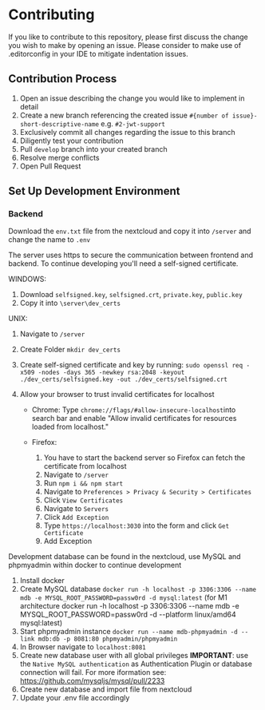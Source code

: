 # Contributing

If you like to contribute to this repository, please first discuss the change you wish to make by opening an issue.
Please consider to make use of .editorconfig in your IDE to mitigate indentation issues.

## Contribution Process
1. Open an issue describing the change you would like to implement in detail
2. Create a new branch referencing the created issue `#{number of issue}-short-descriptive-name` e.g. `#2-jwt-support`
3. Exclusively commit all changes regarding the issue to this branch
4. Diligently test your contribution
5. Pull `develop` branch into your created branch
6. Resolve merge conflicts
7. Open Pull Request


## Set Up Development Environment

### Backend

Download the `env.txt` file from the nextcloud and copy it into `/server` and change the name to `.env`

The server uses https to secure the communication between frontend and backend. 
To continue developing you'll need a self-signed certificate.

WINDOWS:
1. Download `selfsigned.key`, `selfsigned.crt`, `private.key`, `public.key`
2. Copy it into `\server\dev_certs`


UNIX:
1. Navigate to `/server`
2. Create Folder `mkdir dev_certs`
3. Create self-signed certificate and key by running:
 `sudo openssl req -x509 -nodes -days 365 -newkey rsa:2048 -keyout ./dev_certs/selfsigned.key -out ./dev_certs/selfsigned.crt`


3. Allow your browser to trust invalid certificates for localhost
    * Chrome: Type `chrome://flags/#allow-insecure-localhost`into search bar and enable "Allow invalid certificates for resources loaded from localhost."

    * Firefox:
      1. You have to start the backend server so Firefox can fetch the certificate from localhost
        1. Navigate to `/server`
        2. Run `npm i && npm start`
      2. Navigate to `Preferences > Privacy & Security > Certificates`
      3. Click `View Certificates`
      4. Navigate to `Servers`
      4. Click `Add Exception`
      5. Type `https://localhost:3030` into the form and click `Get Certificate`
      6. Add Exception


Development database can be found in the nextcloud, use MySQL and phpmyadmin within docker to continue development
    
  1. Install docker
  2. Create MySQL database `docker run -h localhost -p 3306:3306 --name mdb -e MYSQL_ROOT_PASSWORD=passw0rd -d mysql:latest` (for M1 architecture docker run -h localhost -p 3306:3306 --name mdb -e MYSQL_ROOT_PASSWORD=passw0rd -d --platform linux/amd64 mysql:latest)
  4. Start phpmyadmin instance `docker run --name mdb-phpmyadmin -d --link mdb:db -p 8081:80 phpmyadmin/phpmyadmin`
  5. In Browser navigate to `localhost:8081`
  6. Create new database user with all global privileges
  __IMPORTANT__: use the `Native MySQL authentication` as Authentication Plugin or database connection will fail.
  For more iformation see: https://github.com/mysqljs/mysql/pull/2233
  6. Create new database and import file from nextcloud
  7. Update your .env file accordingly
